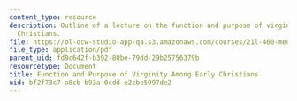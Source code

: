 ```yaml
---
content_type: resource
description: Outline of a lecture on the function and purpose of virginity among early
  Christians.
file: https://ol-ocw-studio-app-qa.s3.amazonaws.com/courses/21l-460-medieval-literature-medieval-women-writers-spring-2004/bf2f73c7a8cbb93a0cdde2cbe5997de2_hand_out5_hagiog.pdf
file_type: application/pdf
parent_uid: fd9c642f-b392-80be-79dd-29b25756379b
resourcetype: Document
title: Function and Purpose of Virginity Among Early Christians
uid: bf2f73c7-a8cb-b93a-0cdd-e2cbe5997de2
---
```

